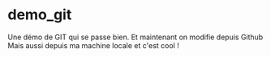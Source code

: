 # demo_git
Une démo de GIT qui se passe bien.
Et maintenant on modifie depuis Github 
Mais aussi depuis ma machine locale et c'est cool !

